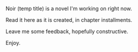 Noir (temp title) is a novel I'm working on right now.

Read it here as it is created, in chapter installments.

Leave me some feedback, hopefully constructive.

Enjoy.
